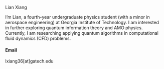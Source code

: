

Lian Xiang

I’m Lian, a fourth-year undergraduate physics student (with a minor in aerospace engineering) at Georgia Institute of Technology. I am interested in further exploring quantum information theory and AMO physics. Currently, I am researching applying quantum algorithms in computational fluid dynamics (CFD) problems.

#### Email
lxiang36[at]gatech.edu


